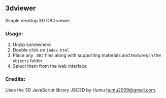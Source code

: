 ## 3dviewer
Simple desktop 3D OBJ viewer.

### Usage:
1. Unzip somewhere
2. Double click on `index.html`
3. Place any `.OBJ` files along with supporting materials and textures in the `objects` folder
4. Select them from the web interface

### Credits:
Uses the 3D JavaScript library JSC3D by Humu <humu2009@gmail.com>.
